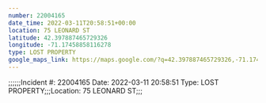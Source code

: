 ```yaml
---
number: 22004165
date_time: 2022-03-11T20:58:51+00:00
location: 75 LEONARD ST
latitude: 42.397887465729326
longitude: -71.17458858116278
type: LOST PROPERTY
google_maps_link: https://maps.google.com/?q=42.397887465729326,-71.17458858116278
---
```


;;;;;;Incident #: 22004165  Date: 2022-03-11 20:58:51   Type: LOST PROPERTY;;;Location: 75 LEONARD ST;;;
